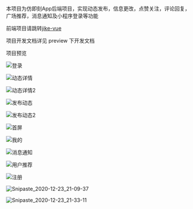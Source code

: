 本项目为仿即刻App后端项目，实现动态发布，信息更改，点赞关注，评论回复，广场推荐，消息通知及小程序登录等功能

前端项目请跳转[jike-vue](https://github.com/GuangYiDing/vue-jike)

项目开发文档详见 preview 下开发文档

项目预览

![登录](https://gitee.com/xiaodingsiren/pic/raw/master/img/202202281611269.png)

![动态详情](https://gitee.com/xiaodingsiren/pic/raw/master/img/202202281612642.png)

![动态详情2](https://gitee.com/xiaodingsiren/pic/raw/master/img/202202281612151.png)

![发布动态](https://gitee.com/xiaodingsiren/pic/raw/master/img/202202281612846.png)

![发布动态2](https://gitee.com/xiaodingsiren/pic/raw/master/img/202202281612402.png)

![首屏](https://gitee.com/xiaodingsiren/pic/raw/master/img/202202281612698.png)

![我的](https://gitee.com/xiaodingsiren/pic/raw/master/img/202202281612078.png)

![消息通知](https://gitee.com/xiaodingsiren/pic/raw/master/img/202202281613953.png)

![用户推荐](https://gitee.com/xiaodingsiren/pic/raw/master/img/202202281613948.png)

![注册](https://gitee.com/xiaodingsiren/pic/raw/master/img/202202281613814.png)

![Snipaste_2020-12-23_21-09-37](https://gitee.com/xiaodingsiren/pic/raw/master/img/202202281613519.png)

![Snipaste_2020-12-23_21-33-11](https://gitee.com/xiaodingsiren/pic/raw/master/img/202202281613846.png)

